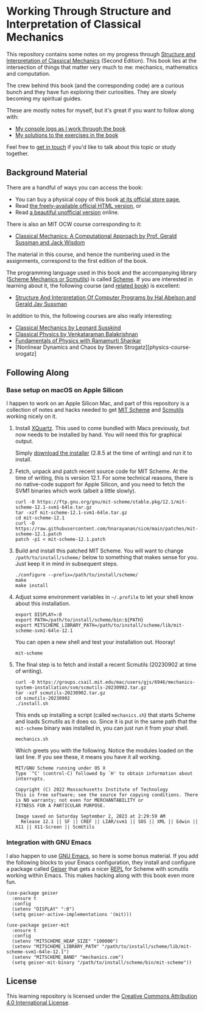 # Working Through Structure and Interpretation of Classical Mechanics

This repository contains some notes on my progress through [Structure
and Interpretation of Classical Mechanics][sicm] (Second Edition).
This book lies at the intersection of things that matter very much to
me: mechanics, mathematics and computation.

The crew behind this book (and the corresponding code) are a curious
bunch and they have fun exploring their curiosities. They are slowly
becoming my spiritual guides.

These are mostly notes for myself, but it's great if you want to
follow along with:

- [My console logs as I work through the book][gh-sicm-working]
- [My solutions to the exercises in the book][gh-sicm-exercises]

Feel free to [get in touch][hn-email] if you'd like to talk about this
topic or study together.

## Background Material

There are a handful of ways you can access the book:

- You can buy a physical copy of this book [at its official store
page][sicm],
- Read [the freely-available official HTML version][sicm-html], or
- Read [a beautiful unofficial version][sicm-unofficial-html] online.

There is also an MIT OCW course corresponding to it:

- [Classical Mechanics: A Computational Approach by Prof. Gerald
  Sussman and Jack Wisdom][cm-course-sussman-wisdom]

 The material in this course, and hence the numbering used in the
assignments, correspond to the first edition of the book.

The programming language used in this book and the accompanying
library ([Scheme Mechanics or Scmutils][scmutils]) is called
[Scheme][mit-scheme]. If you are interested in learning about it, the
following course (and [related book][sicp]) is excellent:

- [Structure And Interpretation Of Computer Programs by Hal Abelson
   and Gerald Jay Sussman][programming-course-abelson-sussman]

In addition to this, the following courses are also really
interesting:

- [Classical Mechanics by Leonard Susskind][cm-course-susskind]
- [Classical Physics by Venkataraman Balakrishnan][physics-course-balakrishnan]
- [Fundamentals of Physics with Ramamurti Shankar][physics-course-shankar]
- [Nonlinear Dynamics and Chaos by Steven Strogatz][physics-course-srogatz]

## Following Along

### Base setup on macOS on Apple Silicon

I happen to work on an Apple Silicon Mac, and part of this repository
is a collection of notes and hacks needed to get [MIT
Scheme][mit-scheme] and [Scmutils][scmutils] working nicely on it.

1. Install [XQuartz][xquartz]. This used to come bundled with Macs
   previously, but now needs to be installed by hand. You will need
   this for graphical output.

   Simply [download the installer][xquartz-installer] (2.8.5 at the time of writing) and
   run it to install.

2. Fetch, unpack and patch recent source code for MIT Scheme. At the
   time of writing, this is version 12.1. For some technical reasons,
   there is no native-code support for Apple Silicon, and you need to
   fetch the SVM1 binaries which work (albeit a little slowly).

   ````
   curl -O https://ftp.gnu.org/gnu/mit-scheme/stable.pkg/12.1/mit-scheme-12.1-svm1-64le.tar.gz
   tar -xzf mit-scheme-12.1-svm1-64le.tar.gz
   cd mit-scheme-12.1
   curl -O https://raw.githubusercontent.com/hnarayanan/sicm/main/patches/mit-scheme-12.1.patch
   patch -p1 < mit-scheme-12.1.patch
   ````

3. Build and install this patched MIT Scheme. You will want to change
   `/path/to/install/scheme/` below to something that makes sense for
   you. Just keep it in mind in subsequent steps.

   ````
   ./configure --prefix=/path/to/install/scheme/
   make
   make install
   ````
4. Adjust some environment variables in `~/.profile` to let your shell
   know about this installation.

   ````
   export DISPLAY=:0
   export PATH=/path/to/install/scheme/bin:${PATH}
   export MITSCHEME_LIBRARY_PATH=/path/to/install/scheme/lib/mit-scheme-svm1-64le-12.1
   ````

   You can open a new shell and test your installation out. Hooray!

   ````
   mit-scheme
   ````

5. The final step is to fetch and install a recent Scmutils (20230902 at time of writing).

   ````
   curl -O https://groups.csail.mit.edu/mac/users/gjs/6946/mechanics-system-installation/svm/scmutils-20230902.tar.gz
   tar -xzf scmutils-20230902.tar.gz
   cd scmutils-20230902
   ./install.sh
   ````

   This ends up installing a script (called `mechanics.sh`) that
   starts Scheme and loads Scmutils as it does so. Since it is put in
   the same path that the `mit-scheme` binary was installed in, you
   can just run it from your shell.

   ````
   mechanics.sh
   ````

   Which greets you with the following. Notice the modules loaded on
   the last line. If you see these, it means you have it all working.

   ````
   MIT/GNU Scheme running under OS X
   Type `^C' (control-C) followed by `H' to obtain information about interrupts.

   Copyright (C) 2022 Massachusetts Institute of Technology
   This is free software; see the source for copying conditions. There is NO warranty; not even for MERCHANTABILITY or
   FITNESS FOR A PARTICULAR PURPOSE.

   Image saved on Saturday September 2, 2023 at 2:29:59 AM
     Release 12.1 || SF || CREF || LIAR/svm1 || SOS || XML || Edwin || X11 || X11-Screen || ScmUtils
   ````

### Integration with GNU Emacs

I also happen to use [GNU Emacs][gnu-emacs], so here is some bonus
material. If you add the following blocks to your Emacs configuration,
they install and configure a package called [Geiser][emacs-geiser]
that gets a nicer [REPL][wiki-repl] for Scheme with scmutils working
within Emacs. This makes hacking along with this book even more fun.

````
(use-package geiser
  :ensure t
  :config
  (setenv "DISPLAY" ":0")
  (setq geiser-active-implementations '(mit)))

(use-package geiser-mit
  :ensure t
  :config
  (setenv "MITSCHEME_HEAP_SIZE" "100000")
  (setenv "MITSCHEME_LIBRARY_PATH" "/path/to/install/scheme/lib/mit-scheme-svm1-64le-12.1")
  (setenv "MITSCHEME_BAND" "mechanics.com")
  (setq geiser-mit-binary "/path/to/install/scheme/bin/mit-scheme"))
````

## License

This learning repository is licensed under the [Creative Commons
Attribution 4.0 International License][license-cc-by].

[cm-course-susskind]: http://theoreticalminimum.com/courses/classical-mechanics/2011/fall
[cm-course-sussman-wisdom]: https://ocw.mit.edu/courses/12-620j-classical-mechanics-a-computational-approach-fall-2008/
[emacs-geiser]: https://www.nongnu.org/geiser/
[gh-sicm-exercises]: https://github.com/hnarayanan/sicm/tree/main/exercises
[gh-sicm-working]: https://github.com/hnarayanan/sicm/tree/main/working
[gnu-emacs]: https://www.gnu.org/software/emacs/
[hn-email]: mailto:mail@harishnarayanan.org
[license-cc-by]: https://creativecommons.org/licenses/by/4.0/
[mit-scheme]: https://www.gnu.org/software/mit-scheme/
[physics-course-balakrishnan]: https://www.youtube.com/playlist?list=PL5E4E56893588CBA8
[physics-course-shankar]: https://www.youtube.com/playlist?list=PLFE3074A4CB751B2B
[physics-course-strogatz]: https://www.youtube.com/playlist?list=PLbN57C5Zdl6j_qJA-pARJnKsmROzPnO9V
[programming-course-abelson-sussman]: http://ocw.mit.edu/courses/electrical-engineering-and-computer-science/6-001-structure-and-interpretation-of-computer-programs-spring-2005/
[scmutils]: https://groups.csail.mit.edu/mac/users/gjs/6946/installation.html
[sicm-html]: https://mitp-content-server.mit.edu/books/content/sectbyfn/books_pres_0/9579/sicm_edition_2.zip/book.html
[sicm-unofficial-html]: https://tgvaughan.github.io/sicm/
[sicm]: https://mitpress.mit.edu/9780262028967/structure-and-interpretation-of-classical-mechanics/
[sicp]: https://mitp-content-server.mit.edu/books/content/sectbyfn/books_pres_0/6515/sicp.zip/index.html
[wiki-repl]: https://en.wikipedia.org/wiki/Read–eval–print_loop
[xquartz-installer]: https://github.com/XQuartz/XQuartz/releases/download/XQuartz-2.8.5/XQuartz-2.8.5.pkg
[xquartz]: https://www.xquartz.org
